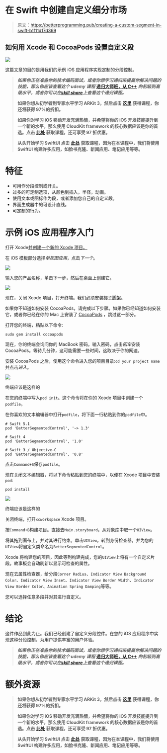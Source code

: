 # 在 Swift 中创建自定义细分市场

> 原文：<https://betterprogramming.pub/creating-a-custom-segment-in-swift-b1f11d17d369>

## 如何用 Xcode 和 CocoaPods 设置自定义段

![](img/e413e3259b2ec5f272ce6265c7241ca5.png)

这篇文章的目的是用我们的示例 iOS 应用程序实现定制的分段控制。

> ***如果你正在准备你的技术编码面试，或者你想学习递归来提高你解决问题的技能，那么你应该查看这个 udemy 课程*** [**递归大师班，从 C++**](https://www.udemy.com/course/master-the-recursion-from-beginner-to-advance-level/?referralCode=75F57675BDABF6D104C0) ***的初级到高级水平，或者你可以在***[***skill share***](https://skl.sh/3PTOCns)***上查看这个递归课程。***
> 
> **如果你想从初学者到专家水平学习 ARKit 3，然后点击** [**这里**](https://www.udemy.com/course/ios-13-swift-5-the-complete-arkit-3-course/?couponCode=FORCREATOR) **获得课程，你还将获得 97%的折扣。**
> 
> **如果你对学习 iOS 移动开发充满热情，并希望将你的 iOS 开发技能提升到一个新的水平，那么使用 CloudKit framework 的核心数据应该是你的首选。点击** [**此处**](https://www.udemy.com/course/mastering-coredata-with-cloudkit-in-swift-5-for-ios/?couponCode=FORDEVS) **获取课程，还可享受 97 折优惠。**
> 
> **从头开始学习 SwiftUI 点击** [**此处**](https://www.udemy.com/course/swiftui-the-complete-course-building-real-world-apps/?couponCode=FORCODERS) **获取课程，因为在本课程中，我们将使用 SwiftUI 构建许多应用，如脸书克隆、新闻应用、笔记应用等等。**

# 特征

*   可用作分段控制或开关。
*   过多的可定制选项，从颜色到插入，半径，动画。
*   使用文本或图标作为段，或者添加您自己的自定义段。
*   界面生成器中的可设计直线。
*   可定制的行为。

# 示例 iOS 应用程序入门

打开 Xcode[并创建一个新的 Xcode 项目。](https://developer.apple.com/xcode/)

在 iOS 模板部分选择*单视图应用*，点击*下一个*。

![](img/54d9cd3792b0bb87e3f05960cc34fa8e.png)

输入您的产品名称，单击下一步，然后在桌面上创建它。

![](img/806439ef1915b3fcee13e30d72dbbf85.png)

现在，关闭 Xcode 项目，打开终端。我们必须安装[椰子脚架](https://cocoapods.org/)。

如果你不知道如何安装 CocoaPods，请完成以下步骤。如果你已经知道如何安装它，或者你已经在你的 Mac 上安装了 [CocoaPods](https://cocoapods.org/) ，跳过这一部分。

打开您的终端，粘贴以下命令:

```
sudo gem install cocoapods
```

现在，你的终端会询问你的 MacBook 密码。输入密码，点击*回车*安装 CocoaPods。等待几分钟，这可能需要一些时间，这取决于你的网速。

安装 CocoaPods 之后，使用这个命令进入您的项目目录:`cd your project name`并点击*进入*。

![](img/5557391e3e81889844d1bd1fad1a3b3f.png)

终端应该是这样的

在您的终端中写入`pod init`。这个命令将在你的 Xcode 项目中创建一个`podfile`。

在你喜欢的文本编辑器中打开`podfile`，将下面一行粘贴到你的`podfile`中。

```
# Swift 5.1
pod 'BetterSegmentedControl', '~> 1.3'

# Swift 4
pod 'BetterSegmentedControl', '1.0'

# Swift 3 / Objective-C
pod 'BetterSegmentedControl', '0.8'
```

点击`Command+S`保存`podfile`。

现在关闭文本编辑器，将以下命令粘贴到您的终端中，以便在 Xcode 项目中安装`pod`:

```
pod install
```

![](img/55967088d3ea279fe1c287be7376c6a7.png)

终端应该是这样的

关闭终端，打开`xcworkspace` Xcode 项目。

按`Command+B`构建项目。直接去`Main.storyboard`，从对象库中取一个`UIView`。

将其拖到画布上，并对其进行约束。单击`UIView`，转到身份检查器，并为您的`UIView`将自定义类命名为`BetterSegmentedControl`。

Xcode 将构建您的项目，因此等到构建完成，您的`UIView`上将有一个自定义片段。故事板会自动刷新以显示可检查的属性。

现在去属性检查器，给分段`Corner Radius`、`Indicator View Background Color`、`Indicator View Inset`、`Indicator View Border Width`、`Indicator View Border Color`、`Animation Spring Damping`等等。

您可以选择任意多段并对其进行自定义。

# 结论

这件作品到此为止。我们已经创建了自定义分段控件。在您的 iOS 应用程序中实现这种分段控制，为用户提供丰富的用户体验。

> ***如果你正在准备你的技术编码面试，或者你想学习递归来提高你解决问题的技能，那么你应该查看这个 udemy 课程*** [**递归大师班，从 C++**](https://www.udemy.com/course/master-the-recursion-from-beginner-to-advance-level/?referralCode=75F57675BDABF6D104C0) ***的初级到高级水平，或者你可以在***[***skill share***](https://skl.sh/3PTOCns)***上查看这个递归课程。***

# 额外资源

> **如果你想从初学者到专家水平学习 ARKit 3，然后点击** [**这里**](https://www.udemy.com/course/ios-13-swift-5-the-complete-arkit-3-course/?couponCode=FORCREATOR) **获得课程，你还将获得 97%的折扣。**
> 
> **如果你对学习 iOS 移动开发充满热情，并希望将你的 iOS 开发技能提升到一个新的水平，那么使用 CloudKit framework 的核心数据应该是你的首选。点击** [**此处**](https://www.udemy.com/course/mastering-coredata-with-cloudkit-in-swift-5-for-ios/?couponCode=FORDEVS) **获取课程，还可享受 97 折优惠。**
> 
> **从头开始学习 SwiftUI 点击** [**此处**](https://www.udemy.com/course/swiftui-the-complete-course-building-real-world-apps/?couponCode=FORCODERS) **获取课程，因为在本课程中，我们将使用 SwiftUI 构建许多应用，如脸书克隆、新闻应用、笔记应用等等。**